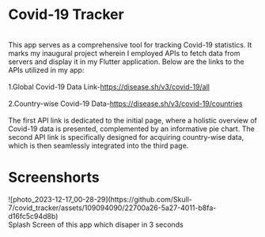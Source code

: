 # Covid-19 Tracker
<br>This app serves as a comprehensive tool for tracking Covid-19 statistics. It marks my inaugural project wherein I employed APIs to fetch data from servers and display it in my Flutter application. Below are the links to the APIs utilized in my app:</br>
<br>1.Global Covid-19 Data Link-https://disease.sh/v3/covid-19/all</br>
<br>2.Country-wise Covid-19 Data-https://disease.sh/v3/covid-19/countries</br>
<br>The first API link is dedicated to the initial page, where a holistic overview of Covid-19 data is presented, complemented by an informative pie chart. The second API link is specifically designed for acquiring country-wise data, which is then seamlessly integrated into the third page.</br>
<h1>Screenshorts</h1>
![photo_2023-12-17_00-28-29](https://github.com/Skull-7/covid_tracker/assets/109094090/22700a26-5a27-4011-b8fa-d16fc5c94d8b)
<br>Splash Screen of this app which disaper in 3 seconds</br>

